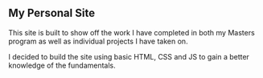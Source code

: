 ## My Personal Site

This site is built to show off the work I have completed in both my Masters program as well as individual projects I have taken on.

I decided to build the site using basic HTML, CSS and JS to gain a better knowledge of the fundamentals.
